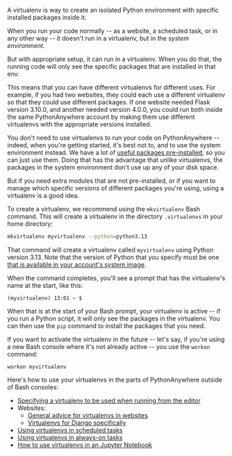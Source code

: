 <!--
.. title: What is a virtualenv, and why would I use one?
.. slug: VirtualenvsExplained
.. date: 2015-05-13 14:35:28 UTC+01:00
.. tags:
.. category:
.. link:
.. description:
.. type: text
-->

A virtualenv is way to create an isolated Python environment with specific installed
packages inside it.

When you run your code normally -- as a website, a scheduled
task, or in any other way -- it doesn't run in a virtualenv, but in the
*system environment*.

But with appropriate setup, it can run in a virtualenv.  When you do that, the
running code will only see the specific packages that are installed in that env.

This means that you can have different virtualenvs for different uses.  For example,
if you had two websites, they could each use a different virtualenv so that they
could use different packages.  If one website needed Flask version
3.10.0, and another needed version 4.0.0, you could run both inside the same
PythonAnywhere account by making them use different virtualenvs with the appropriate
versions installed.

You don't need to use virtualenvs to run your code on PythonAnywhere -- indeed,
when you're getting started, it's best not to, and to use the system environment instead.  We have a lot of
[useful packages pre-installed](https://www.pythonanywhere.com/batteries_included/),
so you can just use them.  Doing that has the advantage that unlike virtualenvs,
the packages in the system environment don't use up any of your disk space.

But if you need extra modules that are not pre-installed, or if you want
to manage which specific versions of different packages you're using, using
a virtualenv is a good idea.

To create a virtualenv, we recommend using the `mkvirtualenv` Bash command.  This will
create a virtualenv in the directory `.virtualenvs` in your home directory:

```bash
mkvirtualenv myvirtualenv --python=python3.13
```

That command will create a virtualenv called `myvirtualenv` using Python version 3.13.
Note that the version of Python that you specify must be one
[that is available in your account's system image](/pages/PythonVersions).

When the command completes, you'll see a prompt that has the virtualenv's name at the start,
like this:

```
(myvirtualenv) 13:01 ~ $
```

When that is at the start of your Bash prompt, your virtualenv is active -- if you
run a Python script, it will only see the packages in the virtualenv.  You can then
use the `pip` command to install the packages that you need.

If you want to activate the virtualenv in the future -- let's say, if you're using
a new Bash console where it's not already active -- you use the `workon` command:

```
workon myvirtualenv
```

Here's how to use your virtualenvs in the parts of PythonAnywhere outside of Bash consoles:

  * [Specifying a virtualenv to be used when running from the editor](/pages/SaveAndRunPythonVersion)
  * Websites:
    * [General advice for virtualenvs in websites](/pages/VirtualEnvForWebsites)
    * [Virtualenvs for Django specifically](/pages/VirtualEnvForNewerDjango)
  * [Using virtualenvs in scheduled tasks](/pages/ScheduledTasks#using-a-virtualenv)
  * [Using virtualenvs in always-on tasks](/pages/AlwaysOnTasks#using-virtualenvs-in-always-on-tasks)
  * [How to use virtualenvs in an Jupyter Notebook](/pages/IPythonNotebookVirtualenvs)
